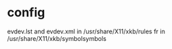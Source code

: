 # config
evdev.lst and evdev.xml in /usr/share/X11/xkb/rules
fr in /usr/share/X11/xkb/symbolsymbols
